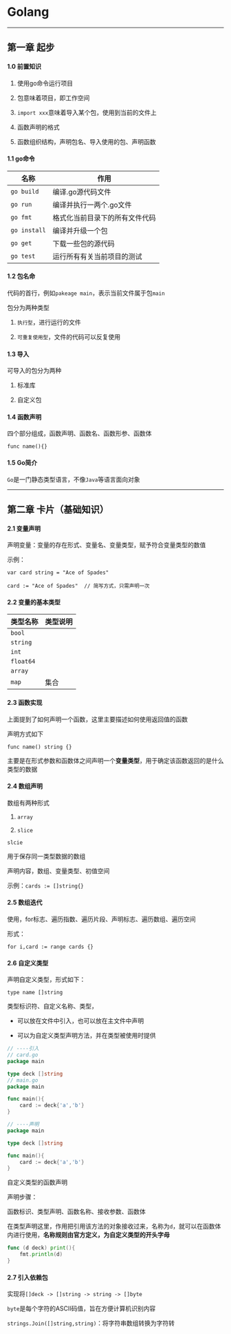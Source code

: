 # Golang

---

## 第一章 起步

#### 1.0 前置知识

1. 使用go命令运行项目

2. 包意味着项目，即工作空间

3. `import xxx`意味着导入某个包，使用到当前的文件上

4. 函数声明的格式

5. 函数组织结构，声明包名、导入使用的包、声明函数

#### 1.1 go命令

| 名称           | 作用              |
| ------------ | --------------- |
| `go build`   | 编译.go源代码文件      |
| `go run`     | 编译并执行一两个.go文件   |
| `go fmt`     | 格式化当前目录下的所有文件代码 |
| `go install` | 编译并升级一个包        |
| `go get`     | 下载一些包的源代码       |
| `go test`    | 运行所有有关当前项目的测试   |

#### 1.2 包名命

代码的首行，例如`pakeage main`，表示当前文件属于包`main`

包分为两种类型

1. `执行型`，进行运行的文件

2. `可重复使用型`，文件的代码可以反复使用

#### 1.3 导入

可导入的包分为两种

1. 标准库

2. 自定义包

#### 1.4 函数声明

四个部分组成，函数声明、函数名、函数形参、函数体

`func name(){}`

#### 1.5 Go简介

`Go`是一门静态类型语言，不像`Java`等语言面向对象

---

## 第二章 卡片（基础知识）

#### 2.1 变量声明

声明变量：变量的存在形式、变量名、变量类型，赋予符合变量类型的数值

示例：

`var card string = "Ace of Spades"`

`card := "Ace of Spades"  // 简写方式，只需声明一次`

#### 2.2 变量的基本类型

| 类型名称      | 类型说明 |
| --------- | ---- |
| `bool`    |      |
| `string`  |      |
| `int`     |      |
| `float64` |      |
| `array`   |      |
| `map`     | 集合   |

#### 2.3 函数实现

上面提到了如何声明一个函数，这里主要描述如何使用返回值的函数

声明方式如下

`func name() string {}`

主要是在形式参数和函数体之间声明一个**变量类型**，用于确定该函数返回的是什么类型的数据

#### 2.4 数组声明

数组有两种形式

1. `array`

2. `slice`

`slcie`

用于保存同一类型数据的数组

声明内容，数组、变量类型、初值空间

示例：`cards := []string{}`

#### 2.5 数组迭代

使用，for标志、遍历指数、遍历片段、声明标志、遍历数组、遍历空间

形式：

`for i,card := range cards {}`

#### 2.6 自定义类型

声明自定义类型，形式如下：

`type name []string`

类型标识符、自定义名称、类型，

- 可以放在文件中引入，也可以放在主文件中声明

- 可以为自定义类型声明方法，并在类型被使用时提供

```go
// ----引入 
// card.go
package main

type deck []string
// main.go
package main

func main(){
    card := deck{'a','b'}
} 

// ----声明
package main

type deck []string

func main(){
    card := deck{'a','b'}
}
```

自定义类型的函数声明

声明步骤：

函数标识、类型声明、函数名称、接收参数、函数体

在类型声明这里，作用把引用该方法的对象接收过来，名称为`d`，就可以在函数体内进行使用，**名称规则由官方定义，为自定义类型的开头字母**

```go
func (d deck) print(){
    fmt.println(d)
}
```

#### 2.7 引入依赖包

实现将`[]deck -> []string -> string -> []byte`

`byte`是每个字符的ASCII码值，旨在方便计算机识别内容

`strings.Join([]string,string)`：将字符串数组转换为字符转
